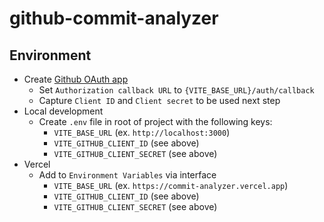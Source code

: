 # github-commit-analyzer

## Environment

- Create [Github OAuth app](https://github.com/settings/developers)
  - Set `Authorization callback URL` to `{VITE_BASE_URL}/auth/callback`
  - Capture `Client ID` and `Client secret` to be used next step
- Local development
  - Create `.env` file in root of project with the following keys:
    - `VITE_BASE_URL` (ex. `http://localhost:3000`)
    - `VITE_GITHUB_CLIENT_ID` (see above)
    - `VITE_GITHUB_CLIENT_SECRET` (see above)
- Vercel
  - Add to `Environment Variables` via interface
    - `VITE_BASE_URL` (ex. `https://commit-analyzer.vercel.app`)
    - `VITE_GITHUB_CLIENT_ID` (see above)
    - `VITE_GITHUB_CLIENT_SECRET` (see above)
